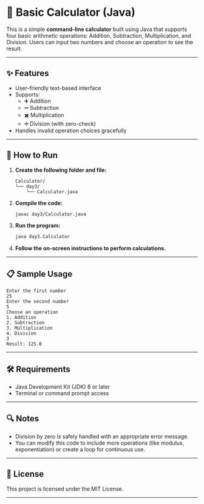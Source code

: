 # 🧮 Basic Calculator (Java)

This is a simple **command-line calculator** built using Java that supports four basic arithmetic operations: Addition, Subtraction, Multiplication, and Division. Users can input two numbers and choose an operation to see the result.

---

## ✨ Features

- User-friendly text-based interface
- Supports:
  - ➕ Addition
  - ➖ Subtraction
  - ✖️ Multiplication
  - ➗ Division (with zero-check)
- Handles invalid operation choices gracefully

---

## 🚀 How to Run

1. **Create the following folder and file:**
   ```
   Calculator/
   └── day3/
       └── Calculator.java
   ```

2. **Compile the code:**
   ```bash
   javac day3/Calculator.java
   ```

3. **Run the program:**
   ```bash
   java day3.Calculator
   ```

4. **Follow the on-screen instructions to perform calculations.**

---

## 📋 Sample Usage

```
Enter the first number
25
Enter the second number
5
Choose an operation
1. Addition
2. Subtraction
3. Multiplication
4. Division
3
Result: 125.0
```

---

## 🛠 Requirements

- Java Development Kit (JDK) 8 or later
- Terminal or command prompt access

---

## 🔍 Notes

- Division by zero is safely handled with an appropriate error message.
- You can modify this code to include more operations (like modulus, exponentiation) or create a loop for continuous use.

---

## 📄 License

This project is licensed under the MIT License.

---
